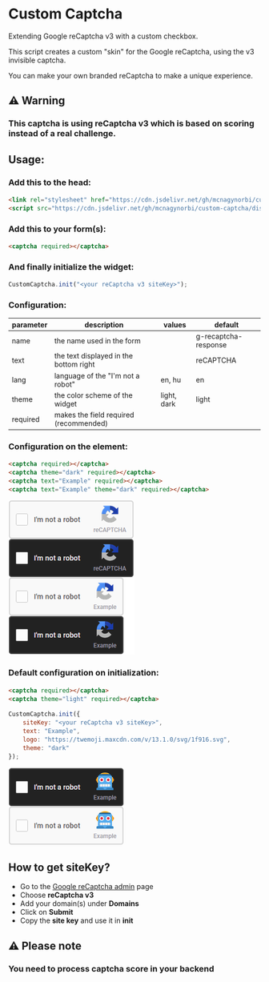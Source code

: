 # Custom Captcha
Extending Google reCaptcha v3 with a custom checkbox.

This script creates a custom "skin" for the Google reCaptcha, using the v3 invisible captcha.

You can make your own branded reCaptcha to make a unique experience.
## **⚠️ Warning**
### This captcha is using reCaptcha v3 which is based on scoring instead of a real challenge.
## Usage:
### Add this to the head:
```html
<link rel="stylesheet" href="https://cdn.jsdelivr.net/gh/mcnagynorbi/custom-captcha/dist/custom_captcha.min.css"></link>
<script src="https://cdn.jsdelivr.net/gh/mcnagynorbi/custom-captcha/dist/custom_captcha.min.js"></script>
```
### Add this to your form(s):
```html
<captcha required></captcha>
```
### And finally initialize the widget:
```js
CustomCaptcha.init("<your reCaptcha v3 siteKey>");
```
### Configuration:
| parameter |              description               |   values    |       default        |
|-----------|----------------------------------------|-------------|----------------------|
| name      | the name used in the form              |             | g-recaptcha-response |
| text      | the text displayed in the bottom right |             | reCAPTCHA            |
| lang      | language of the "I'm not a robot"      | en, hu      | en                   |
| theme     | the color scheme of the widget         | light, dark | light                |
| required  | makes the field required (recommended) |             |                      |
### Configuration on the element:
```html
<captcha required></captcha>
<captcha theme="dark" required></captcha>
<captcha text="Example" required></captcha>
<captcha text="Example" theme="dark" required></captcha>
```
![](/assets/config_example_inline.png)
### Default configuration on initialization:
```html
<captcha required></captcha>
<captcha theme="light" required></captcha>
```
```js
CustomCaptcha.init({
    siteKey: "<your reCaptcha v3 siteKey>",
    text: "Example",
    logo: "https://twemoji.maxcdn.com/v/13.1.0/svg/1f916.svg",
    theme: "dark"
});
```
![](/assets/config_example_global.png)


## How to get siteKey?

- Go to the [Google reCaptcha admin](https://www.google.com/recaptcha/admin/create) page
- Choose **reCaptcha v3**
- Add your domain(s) under **Domains**
- Click on **Submit**
- Copy the **site key** and use it in **init**

## **⚠️ Please note**
### You need to process captcha score in your backend
